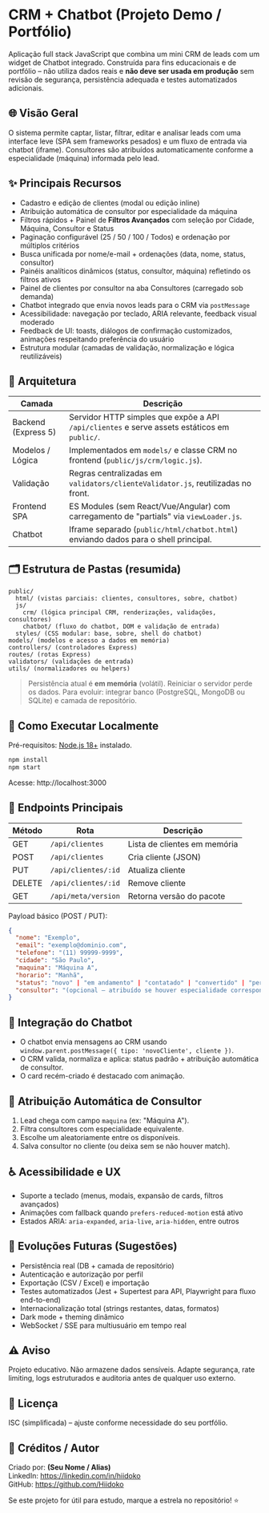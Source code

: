 # CRM + Chatbot (Projeto Demo / Portfólio)

Aplicação full stack JavaScript que combina um mini CRM de leads com um widget de Chatbot integrado. Construída para fins educacionais e de portfólio – não utiliza dados reais e **não deve ser usada em produção** sem revisão de segurança, persistência adequada e testes automatizados adicionais.

## 🌐 Visão Geral

O sistema permite captar, listar, filtrar, editar e analisar leads com uma interface leve (SPA sem frameworks pesados) e um fluxo de entrada via chatbot (iframe). Consultores são atribuídos automaticamente conforme a especialidade (máquina) informada pelo lead.

## ✨ Principais Recursos

- Cadastro e edição de clientes (modal ou edição inline)
- Atribuição automática de consultor por especialidade da máquina
- Filtros rápidos + Painel de **Filtros Avançados** com seleção por Cidade, Máquina, Consultor e Status
- Paginação configurável (25 / 50 / 100 / Todos) e ordenação por múltiplos critérios
- Busca unificada por nome/e-mail + ordenações (data, nome, status, consultor)
- Painéis analíticos dinâmicos (status, consultor, máquina) refletindo os filtros ativos
- Painel de clientes por consultor na aba Consultores (carregado sob demanda)
- Chatbot integrado que envia novos leads para o CRM via `postMessage`
- Acessibilidade: navegação por teclado, ARIA relevante, feedback visual moderado
- Feedback de UI: toasts, diálogos de confirmação customizados, animações respeitando preferência do usuário
- Estrutura modular (camadas de validação, normalização e lógica reutilizáveis)

## 🧩 Arquitetura

| Camada | Descrição |
| ------ | --------- |
| Backend (Express 5) | Servidor HTTP simples que expõe a API `/api/clientes` e serve assets estáticos em `public/`. |
| Modelos / Lógica | Implementados em `models/` e classe CRM no frontend (`public/js/crm/logic.js`). |
| Validação | Regras centralizadas em `validators/clienteValidator.js`, reutilizadas no front. |
| Frontend SPA | ES Modules (sem React/Vue/Angular) com carregamento de "partials" via `viewLoader.js`. |
| Chatbot | Iframe separado (`public/html/chatbot.html`) enviando dados para o shell principal. |

## 🗂 Estrutura de Pastas (resumida)

```
public/
  html/ (vistas parciais: clientes, consultores, sobre, chatbot)
  js/
    crm/ (lógica principal CRM, renderizações, validações, consultores)
    chatbot/ (fluxo do chatbot, DOM e validação de entrada)
  styles/ (CSS modular: base, sobre, shell do chatbot)
models/ (modelos e acesso a dados em memória)
controllers/ (controladores Express)
routes/ (rotas Express)
validators/ (validações de entrada)
utils/ (normalizadores ou helpers)
```

> Persistência atual é **em memória** (volátil). Reiniciar o servidor perde os dados. Para evoluir: integrar banco (PostgreSQL, MongoDB ou SQLite) e camada de repositório.

## 🚀 Como Executar Localmente

Pré-requisitos: [Node.js 18+](https://nodejs.org/) instalado.

```bash
npm install
npm start
```
Acesse: http://localhost:3000

## 🔗 Endpoints Principais

| Método | Rota | Descrição |
| ------ | ---- | --------- |
| GET | `/api/clientes` | Lista de clientes em memória |
| POST | `/api/clientes` | Cria cliente (JSON) |
| PUT | `/api/clientes/:id` | Atualiza cliente |
| DELETE | `/api/clientes/:id` | Remove cliente |
| GET | `/api/meta/version` | Retorna versão do pacote |

Payload básico (POST / PUT):
```json
{
  "nome": "Exemplo",
  "email": "exemplo@dominio.com",
  "telefone": "(11) 99999-9999",
  "cidade": "São Paulo",
  "maquina": "Máquina A",
  "horario": "Manhã",
  "status": "novo" | "em andamento" | "contatado" | "convertido" | "perdido",
  "consultor": "(opcional – atribuído se houver especialidade correspondente)"
}
```

## 🤖 Integração do Chatbot
- O chatbot envia mensagens ao CRM usando `window.parent.postMessage({ tipo: 'novoCliente', cliente })`.
- O CRM valida, normaliza e aplica: status padrão + atribuição automática de consultor.
- O card recém-criado é destacado com animação.

## 🧠 Atribuição Automática de Consultor
1. Lead chega com campo `maquina` (ex: "Máquina A").
2. Filtra consultores com especialidade equivalente.
3. Escolhe um aleatoriamente entre os disponíveis.
4. Salva consultor no cliente (ou deixa sem se não houver match).

## ♿ Acessibilidade e UX
- Suporte a teclado (menus, modais, expansão de cards, filtros avançados)
- Animações com fallback quando `prefers-reduced-motion` está ativo
- Estados ARIA: `aria-expanded`, `aria-live`, `aria-hidden`, entre outros

## 🔄 Evoluções Futuras (Sugestões)
- Persistência real (DB + camada de repositório)
- Autenticação e autorização por perfil
- Exportação (CSV / Excel) e importação
- Testes automatizados (Jest + Supertest para API, Playwright para fluxo end-to-end)
- Internacionalização total (strings restantes, datas, formatos)
- Dark mode + theming dinâmico
- WebSocket / SSE para multiusuário em tempo real

## ⚠️ Aviso
Projeto educativo. Não armazene dados sensíveis. Adapte segurança, rate limiting, logs estruturados e auditoria antes de qualquer uso externo.

## 📄 Licença
ISC (simplificada) – ajuste conforme necessidade do seu portfólio.

## 🙌 Créditos / Autor
Criado por: **(Seu Nome / Alias)**  
LinkedIn: https://linkedin.com/in/hiidoko  
GitHub: https://github.com/Hiidoko

Se este projeto for útil para estudo, marque a estrela no repositório! ⭐
